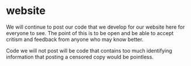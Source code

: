 # website

We will continue to post our code that we develop for our website here for everyone to see. The point of this is to be open and be able to accept critism and feedback from anyone who may know better.

Code we will not post will be code that contains too much identifying information that posting a censored copy would be pointless.
